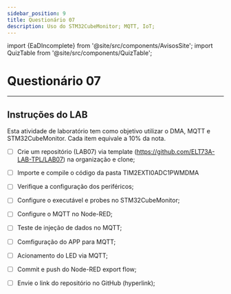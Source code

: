 ```yaml
---
sidebar_position: 9
title: Questionário 07
description: Uso do STM32CubeMonitor; MQTT, IoT;
---
```


import {EaDIncomplete} from '@site/src/components/AvisosSite';
import QuizTable from '@site/src/components/QuizTable';

# Questionário 07

<EaDIncomplete />

<!-- Tabela com link para atividade, inicio, fim e descrição do Quiz! -->
<div style={{ display: "flex", justifyContent: "center" }}>
  <QuizTable index={7} internal={false} />
</div>

---


## Instruções do LAB

Esta atividade de laboratório tem como objetivo utilizar o DMA, MQTT e STM32CubeMonitor. Cada item equivale a 10% da nota.

- [ ] Crie um repositório (LAB07) via template (https://github.com/ELT73A-LAB-TPL/LAB07) na organização e clone;
- [ ] Importe e compile o código da pasta TIM2EXTI0ADC1PWMDMA
- [ ] Verifique a configuração dos periféricos;
- [ ] Configure o executável e probes no STM32CubeMonitor;
- [ ] Configure o MQTT no Node-RED;
- [ ] Teste de injeção de dados no MQTT;
- [ ] Comfiguração do APP para MQTT;
- [ ] Acionamento do LED via MQTT;
- [ ] Commit e push do Node-RED export flow;
- [ ] Envie o link do repositório no GitHub (hyperlink);



